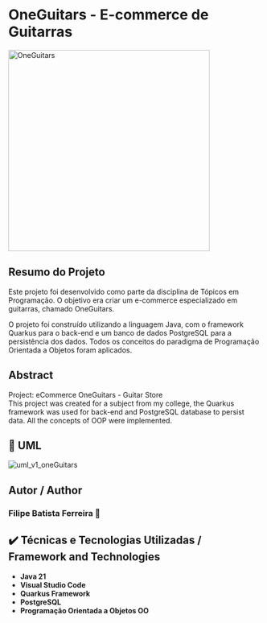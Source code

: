 # OneGuitars - E-commerce de Guitarras


<img src="https://github.com/user-attachments/assets/58d825a9-437a-4ebe-b2e5-6831aa537a3a" alt="OneGuitars" width="400"/>

## Resumo do Projeto
Este projeto foi desenvolvido como parte da disciplina de Tópicos em Programação. O objetivo era criar um e-commerce especializado em guitarras, chamado OneGuitars.

O projeto foi construído utilizando a linguagem Java, com o framework Quarkus para o back-end e um banco de dados PostgreSQL para a persistência dos dados. Todos os conceitos do paradigma de Programação Orientada a Objetos foram aplicados.


## Abstract
Project: eCommerce OneGuitars - Guitar Store
<br>This project was created for a subject from my college, the Quarkus framework was used for back-end and PostgreSQL database to persist data.
All the concepts of OOP were implemented.

## 📝 UML
![uml_v1_oneGuitars](https://github.com/user-attachments/assets/e0544ab2-b7c1-45ca-81f7-20403e6efbc3)





## Autor / Author
<h3>Filipe Batista Ferreira 🎸 </h3> 

## ✔️ Técnicas e Tecnologias Utilizadas / Framework and Technologies

- **Java 21**
- **Visual Studio Code**
- **Quarkus Framework**
- **PostgreSQL**
- **Programação Orientada a Objetos  OO**
